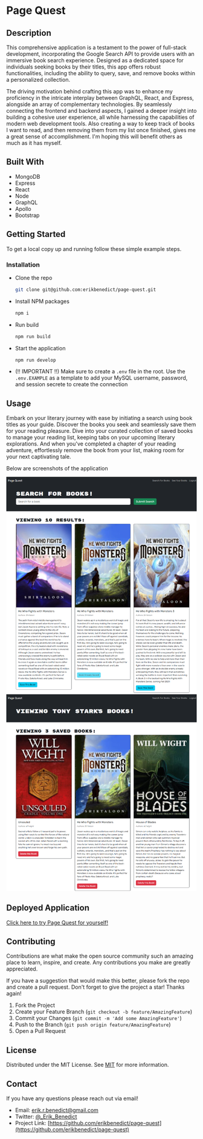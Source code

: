 # Page Quest

## Description

This comprehensive application is a testament to the power of full-stack development, incorporating the Google Search API to provide users with an immersive book search experience. Designed as a dedicated space for individuals seeking books by their titles, this app offers robust functionalities, including the ability to query, save, and remove books within a personalized collection.

The driving motivation behind crafting this app was to enhance my proficiency in the intricate interplay between GraphQL, React, and Express, alongside an array of complementary technologies. By seamlessly connecting the frontend and backend aspects, I gained a deeper insight into building a cohesive user experience, all while harnessing the capabilities of modern web development tools. Also creating a way to keep track of books I want to read, and then removing them from my list once finished, gives me a great sense of accomplishment. I'm hoping this will benefit others as much as it has myself.

## Built With

- MongoDB
- Express
- React
- Node
- GraphQL
- Apollo
- Bootstrap

## Getting Started

To get a local copy up and running follow these simple example steps.

### Installation

- Clone the repo
  ```sh
  git clone git@github.com:erikbenedict/page-quest.git
  ```
- Install NPM packages
  ```sh
  npm i
  ```
- Run build
  ```sh
  npm run build
  ```
- Start the application
  ```sh
  npm run develop
  ```
- (!! IMPORTANT !!) Make sure to create a `.env` file in the root. Use the `.env.EXAMPLE` as a template to add your MySQL username, password, and session secrete to create the connection

## Usage

Embark on your literary journey with ease by initiating a search using book titles as your guide. Discover the books you seek and seamlessly save them for your reading pleasure. Dive into your curated collection of saved books to manage your reading list, keeping tabs on your upcoming literary explorations. And when you've completed a chapter of your reading adventure, effortlessly remove the book from your list, making room for your next captivating tale.

Below are screenshots of the application

![screenshot](./client/src/assets/search-screenshot.png)
![screenshot](./client/src/assets/saved-screenshot.png)

## Deployed Application

[Click here to try Page Quest for yourself!](https://page-quest-5ece7789cee0.herokuapp.com/)

## Contributing

Contributions are what make the open source community such an amazing place to learn, inspire, and create. Any contributions you make are greatly appreciated.

If you have a suggestion that would make this better, please fork the repo and create a pull request. Don't forget to give the project a star! Thanks again!

1. Fork the Project
2. Create your Feature Branch (`git checkout -b feature/AmazingFeature`)
3. Commit your Changes (`git commit -m 'Add some AmazingFeature'`)
4. Push to the Branch (`git push origin feature/AmazingFeature`)
5. Open a Pull Request

## License

Distributed under the MIT License. See [MIT](https://choosealicense.com/licenses/mit/) for more information.

## Contact

If you have any questions please reach out via email!

- Email: erik.r.benedict@gmail.com
- Twitter: [@\_Erik_Benedict](https://twitter.com/_Erik_Benedict)
- Project Link: [https://github.com/erikbenedict/page-quest](https://github.com/erikbenedict/page-quest)
